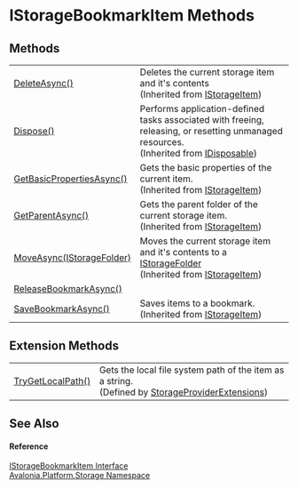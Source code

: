 # IStorageBookmarkItem Methods




## Methods
<table>
<tr>
<td><a href="M_Avalonia_Platform_Storage_IStorageItem_DeleteAsync">DeleteAsync()</a></td>
<td>Deletes the current storage item and it's contents<br />(Inherited from <a href="T_Avalonia_Platform_Storage_IStorageItem">IStorageItem</a>)</td>
</tr>
<tr>
<td><a href="https://learn.microsoft.com/dotnet/api/system.idisposable.dispose" target="_blank" rel="noopener noreferrer">Dispose()</a></td>
<td>Performs application-defined tasks associated with freeing, releasing, or resetting unmanaged resources.<br />(Inherited from <a href="https://learn.microsoft.com/dotnet/api/system.idisposable" target="_blank" rel="noopener noreferrer">IDisposable</a>)</td>
</tr>
<tr>
<td><a href="M_Avalonia_Platform_Storage_IStorageItem_GetBasicPropertiesAsync">GetBasicPropertiesAsync()</a></td>
<td>Gets the basic properties of the current item.<br />(Inherited from <a href="T_Avalonia_Platform_Storage_IStorageItem">IStorageItem</a>)</td>
</tr>
<tr>
<td><a href="M_Avalonia_Platform_Storage_IStorageItem_GetParentAsync">GetParentAsync()</a></td>
<td>Gets the parent folder of the current storage item.<br />(Inherited from <a href="T_Avalonia_Platform_Storage_IStorageItem">IStorageItem</a>)</td>
</tr>
<tr>
<td><a href="M_Avalonia_Platform_Storage_IStorageItem_MoveAsync">MoveAsync(IStorageFolder)</a></td>
<td>Moves the current storage item and it's contents to a <a href="T_Avalonia_Platform_Storage_IStorageFolder">IStorageFolder</a><br />(Inherited from <a href="T_Avalonia_Platform_Storage_IStorageItem">IStorageItem</a>)</td>
</tr>
<tr>
<td><a href="M_Avalonia_Platform_Storage_IStorageBookmarkItem_ReleaseBookmarkAsync">ReleaseBookmarkAsync()</a></td>
<td> </td>
</tr>
<tr>
<td><a href="M_Avalonia_Platform_Storage_IStorageItem_SaveBookmarkAsync">SaveBookmarkAsync()</a></td>
<td>Saves items to a bookmark.<br />(Inherited from <a href="T_Avalonia_Platform_Storage_IStorageItem">IStorageItem</a>)</td>
</tr>
</table>

## Extension Methods
<table>
<tr>
<td><a href="M_Avalonia_Platform_Storage_StorageProviderExtensions_TryGetLocalPath">TryGetLocalPath()</a></td>
<td>Gets the local file system path of the item as a string.<br />(Defined by <a href="T_Avalonia_Platform_Storage_StorageProviderExtensions">StorageProviderExtensions</a>)</td>
</tr>
</table>

## See Also


#### Reference
<a href="T_Avalonia_Platform_Storage_IStorageBookmarkItem">IStorageBookmarkItem Interface</a>  
<a href="N_Avalonia_Platform_Storage">Avalonia.Platform.Storage Namespace</a>  

